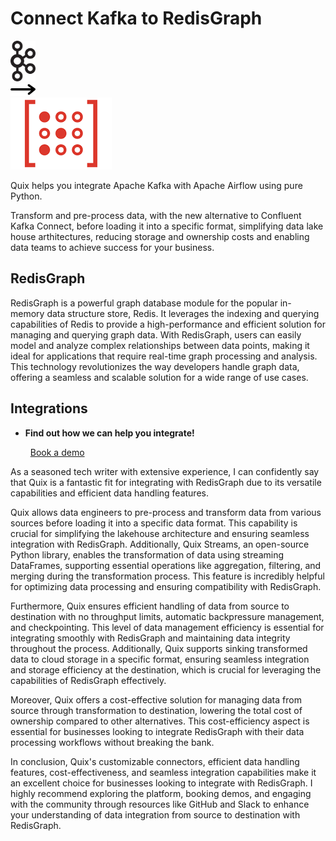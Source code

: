 # Connect Kafka to RedisGraph

<div class="connect-images cards blog-grid-card" markdown>
<div>
<img src="../images/kafka_logo.png" width="40px" />
</div>
<div>
<img src="../images/arrow.svg" width="40px" />
</div>
<div>
<img src="./images/redisgraph_1.jpg" />
</div>
</div>

Quix helps you integrate Apache Kafka with Apache Airflow using pure Python.

Transform and pre-process data, with the new alternative to Confluent Kafka Connect, before loading it into a specific format, simplifying data lake house arthitectures, reducing storage and ownership costs and enabling data teams to achieve success for your business.

## RedisGraph

RedisGraph is a powerful graph database module for the popular in-memory data structure store, Redis. It leverages the indexing and querying capabilities of Redis to provide a high-performance and efficient solution for managing and querying graph data. With RedisGraph, users can easily model and analyze complex relationships between data points, making it ideal for applications that require real-time graph processing and analysis. This technology revolutionizes the way developers handle graph data, offering a seamless and scalable solution for a wide range of use cases.

## Integrations

<div class="grid cards" markdown>

- __Find out how we can help you integrate!__

    <a class="md-button md-button--primary" href="https://share.hsforms.com/1iW0TmZzKQMChk0lxd_tGiw4yjw2?__hstc=175542013.2303933fbd746c0ac86d9ccbe9bc9100.1728383268831.1729603416735.1729620918855.31&__hssc=175542013.1.1729620918855&__hsfp=2132701734" target="_blank" style="margin:.5rem;">Book a demo</a>

</div>


As a seasoned tech writer with extensive experience, I can confidently say that Quix is a fantastic fit for integrating with RedisGraph due to its versatile capabilities and efficient data handling features.

Quix allows data engineers to pre-process and transform data from various sources before loading it into a specific data format. This capability is crucial for simplifying the lakehouse architecture and ensuring seamless integration with RedisGraph. Additionally, Quix Streams, an open-source Python library, enables the transformation of data using streaming DataFrames, supporting essential operations like aggregation, filtering, and merging during the transformation process. This feature is incredibly helpful for optimizing data processing and ensuring compatibility with RedisGraph.

Furthermore, Quix ensures efficient handling of data from source to destination with no throughput limits, automatic backpressure management, and checkpointing. This level of data management efficiency is essential for integrating smoothly with RedisGraph and maintaining data integrity throughout the process. Additionally, Quix supports sinking transformed data to cloud storage in a specific format, ensuring seamless integration and storage efficiency at the destination, which is crucial for leveraging the capabilities of RedisGraph effectively.

Moreover, Quix offers a cost-effective solution for managing data from source through transformation to destination, lowering the total cost of ownership compared to other alternatives. This cost-efficiency aspect is essential for businesses looking to integrate RedisGraph with their data processing workflows without breaking the bank.

In conclusion, Quix's customizable connectors, efficient data handling features, cost-effectiveness, and seamless integration capabilities make it an excellent choice for businesses looking to integrate with RedisGraph. I highly recommend exploring the platform, booking demos, and engaging with the community through resources like GitHub and Slack to enhance your understanding of data integration from source to destination with RedisGraph.

